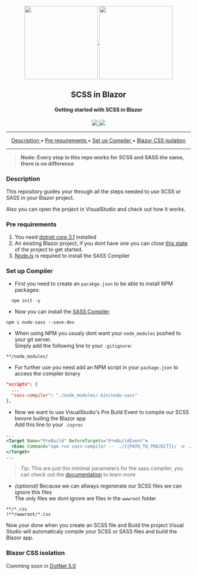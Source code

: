 <p align="center">
  <a href="https://sass-lang.com/">
    <img align="center" src="https://user-images.githubusercontent.com/24683383/90129637-49578b00-dd69-11ea-9cac-84f65adaa45d.png" width="200">
  </a>
  <a href="https://dotnet.microsoft.com/apps/aspnet/web-apps/blazor">
    <img align="center" src="https://user-images.githubusercontent.com/24683383/90129570-2b8a2600-dd69-11ea-9a35-52a508451718.png" width="200">
  </a>
</p> 

[//]: # (About)
<h2 align="center"> <b> SCSS in Blazor </b> </h2>
<h4 align="center"> Getting started with SCSS in Blazor </h4>

[//]: # (Pipes)
<p align="center">
  <a href="https://dotnet.microsoft.com/download/dotnet-core" alt="Dotnet core download">
    <img src="https://img.shields.io/badge/dotnet-core--3.1-informational">
  </a>
  <a href="https://github.com/nbprojekt/SCSS-in-Blazor/actions?query=workflow%3A%22Github+CI%22" alt="GitHub CI Status">
    <img src="https://github.com/nbprojekt/SCSS-in-Blazor/workflows/Github%20CI/badge.svg">
  </a>
</p>

<hr>

[//]: # (Nav)
<p align="center">
  <a href="#description"> Description </a> &bull;
  <a href="#pre-requirements"> Pre requirements </a> &bull;
  <a href="#set-up-compiler"> Set up Compiler </a> &bull;
  <a href="#blazor-css-isolation"> Blazor CSS isolation </a>
</p>

<hr>

> **Node: Every step in this repo works for SCSS and SASS the same, there is no difference**  

### Description

This repository guides your through all the steps needed to use SCSS or SASS in your Blazor project.

Also you can open the project in VisualStudio and check out how it works.


### Pre requirements
1. You need [dotnet core 3.1][dotnetCoreDownload] installed
2. An existing Blazor project, if you dont have one you can close [this state][cleanBlazorProject] of the project to get started.
3. [NodeJs][nodeJs] is required to install the SASS Compiler

### Set up Compiler
- First you need to create an `pacakge.json` to be able to install NPM packages:
```
  npm init -y
```
- Now you can install the [SASS Compiler][sassCompiler]
```
npm i node-sass --save-dev
```
- When using NPM you usualy dont want your `node_modules` pushed to your git server.  
  Simply add the following line to your `.gitignore`:  
``` .gitignore
**/node_modules/
```
- For further use you need add an NPM script in your `package.json` to access the compiler binary
``` json
"scripts": {
  ...
  "sass-compiler": "./node_modules/.bin/node-sass"
},
```
- Now we want to use VisualStudio's Pre Build Event to compile our SCSS bevore builing the Blazor app  
  Add this line to your `.csproc`
``` xml
...
<Target Name="PreBuild" BeforeTargets="PreBuildEvent">
  <Exec Command="npm run sass-compiler --  ./{{PATH_TO_PROJECT}}/ -o ./{{PATH_TO_PROJECT}}/" />
</Target>
...
```
> *Tip*: This are just the minimal parameters for the sass compiler, you can check out the [documentation][sassCompilerOptions] to learn more

- _(optional)_ Because we can allways regenerate our SCSS files we can ignore this files  
  The only files we dont ignore are files in the `wwwroot` folder
``` .gitignore
**/*.css
!**/wwwroot/*.css
```

Now your done when you create an SCSS file and Build the project Visual Studio will automaticaly compile your SCSS or SASS files and build the Blazor app.

### Blazor CSS isolation
Comming soon in [DotNet 5.0](https://dotnet.microsoft.com/download/dotnet/5.0)

[dotnetCoreDownload]: https://dotnet.microsoft.com/download/dotnet-core 
[cleanBlazorProject]: https://github.com/NBprojekt/SCSS-in-Blazor/tree/ab66f0498c016bbb2294371f0dbe2f00f5c8770c
[nodeJs]: https://nodejs.org/en/
[sassCompiler]: https://www.npmjs.com/package/node-sass
[sassCompilerOptions]: https://www.npmjs.com/package/node-sass#options
